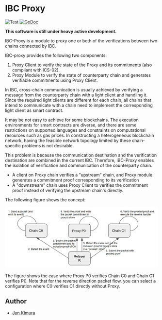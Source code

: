 # IBC Proxy

![Test](https://github.com/datachainlab/ibc-proxy/workflows/Test/badge.svg)
[![GoDoc](https://godoc.org/github.com/datachainlab/ibc-proxy?status.svg)](https://pkg.go.dev/github.com/datachainlab/ibc-proxy?tab=doc)

**This software is still under heavy active development.**

IBC-Proxy is a module to proxy one or both of the verifications between two chains connected by IBC.

IBC-proxy provides the following two components:

1. Proxy Client to verify the state of the Proxy and its commitments (also compliant with ICS-02).
2. Proxy Module to verify the state of counterparty chain and generates verifiable commitments using Proxy Client.

In IBC, cross-chain communication is usually achieved by verifying a message from the counterparty chain with a light client and handling it.  Since the required light clients are different for each chain, all chains that intend to communicate with a chain need to implement the corresponding light client as smart contract.

It may be not easy to achieve for some blockchains. The execution environments for smart contracts are diverse, and there are some restrictions on supported languages and constraints on computational resources such as gas prices. In constructing a heterogeneous blockchain network, having the feasible network topology limited by these chain-specific problems is not desirable.

This problem is because the communication destination and the verification destination are combined in the current IBC. Therefore, IBC-Proxy enables the isolation of verification and communication of the counterparty chain. 

- A client on Proxy chain verifies a "upstream" chain, and Proxy module generates a commitment proof corresponding to its verification
- A "downstream" chain uses Proxy Client to verifies the commitment proof instead of verifying the upstream chain's directly.

The following figure shows the concept:

![proxy-packet-relay](./docs/proxy-packet-relay.png "proxy-packet-relay")

The figure shows the case where Proxy P0 verifies Chain C0 and Chain C1 verifies P0. Note that for the reverse direction packet flow, you can select a configuration where C0 verifies C1 directly without Proxy.

## Author

- [Jun Kimura](https://github.com/bluele)

